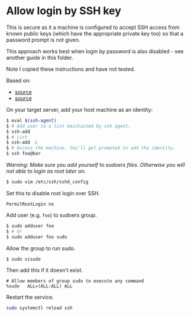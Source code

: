 # Allow login by SSH key

This is secure as it a machine is configured to accept SSH access from known public keys (which have the appropriate private key too) so that a password prompt is not given.

This approach works best when login by password is also disabled - see another guide in this folder.

Note I copied these instructions and have not tested.

Based on:

- [source](https://www.cyberciti.biz/faq/how-to-set-up-ssh-keys-on-linux-unix/)
- [source](https://www.cyberciti.biz/faq/how-to-create-a-sudo-user-on-ubuntu-linux-server/)

On your target server, add your host machine as an identity:

```sh
$ eval $(ssh-agent)
$ # Add user to a list maintained by ssh agent.
$ ssh-add
$ # List
$ ssh-add -L
$ # Access the machine. You'll get prompted to add the identity.
$ ssh foo@bar
```

_Warning: Make sure you add yourself to sudoers files. Otherwise you will not able to login as root later on._

```sh
$ sudo vim /etc/ssh/sshd_config
```

Set this to disable root login over SSH.

```
PermitRootLogin no
```

Add user (e.g. `foo`) to sudoers group.

```sh
$ sudo adduser foo
$ # Or
$ sudo adduser foo sudo
```

Allow the group to run sudo.

```sh
$ sudo visudo
```

Then add this if it doesn't exist.

```
# Allow members of group sudo to execute any command
%sudo	ALL=(ALL:ALL) ALL
```

Restart the service.

```sh
sudo systemctl reload ssh
```

